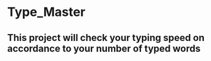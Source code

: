 # Type_Master
## This project will check your typing speed on accordance to your number of typed words 
